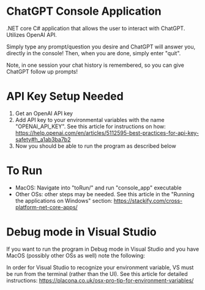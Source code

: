 # ChatGPT Console Application
.NET core C# application that allows the user to interact with ChatGPT. Utilizes OpenAI API.

Simply type any prompt/question you desire and ChatGPT will answer you, directly in the console!
Then, when you are done, simply enter "quit". 

Note, in one session your chat history is remembered, so you can give ChatGPT follow up prompts!

# API Key Setup Needed
1. Get an OpenAI API key
2. Add API key to your environmental variables with the name "OPENAI_API_KEY". See this article for instructions on how: https://help.openai.com/en/articles/5112595-best-practices-for-api-key-safety#h_a1ab3ba7b2
3. Now you should be able to run the program as described below

# To Run
-  MacOS: Navigate into "toRun/" and run "console_app" executable
- Other OSs: other steps may be needed. See this article in the "Running the applications on Windows" section: https://stackify.com/cross-platform-net-core-apps/


# Debug mode in Visual Studio
If you want to run the program in Debug mode in Visual Studio and you have MacOS (possibly other OSs as well) note the following:

In order for Visual Studio to recognize your environment variable, VS must be run from the terminal (rather than the UI). See this article for detailed instructions: https://placona.co.uk/osx-pro-tip-for-environment-variables/
